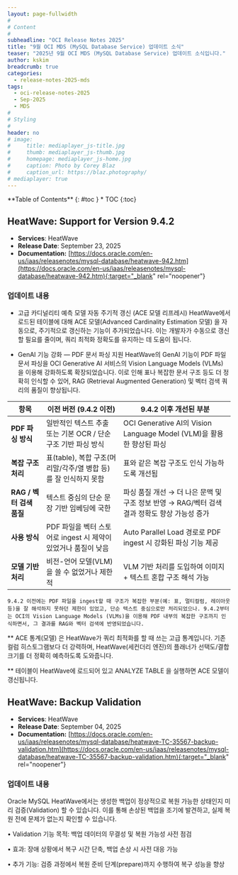 ```yaml
---
layout: page-fullwidth
#
# Content
#
subheadline: "OCI Release Notes 2025"
title: "9월 OCI MDS (MySQL Database Service) 업데이트 소식"
teaser: "2025년 9월 OCI MDS (MySQL Database Service) 업데이트 소식입니다."
author: kskim
breadcrumb: true
categories:
  - release-notes-2025-mds
tags:
  - oci-release-notes-2025
  - Sep-2025
  - MDS
#
# Styling
#
header: no
# image:
#     title: mediaplayer_js-title.jpg
#     thumb: mediaplayer_js-thumb.jpg
#     homepage: mediaplayer_js-home.jpg
#     caption: Photo by Corey Blaz
#     caption_url: https://blaz.photography/
# mediaplayer: true
---
```


<div class="panel radius" markdown="1">
**Table of Contents**
{: #toc }
*  TOC
{:toc}
</div>


## HeatWave: Support for Version 9.4.2
* **Services**: HeatWave
* **Release Date**: September 23, 2025
* **Documentation:** [https://docs.oracle.com/en-us/iaas/releasenotes/mysql-database/heatwave-942.htm](https://docs.oracle.com/en-us/iaas/releasenotes/mysql-database/heatwave-942.htm){:target="_blank" rel="noopener"}

### 업데이트 내용

- 고급 카디널리티 예측 모델 자동 주기적 갱신 (ACE 모델 리프레시)
HeatWave에서 로드된 테이블에 대해 ACE 모델(Advanced Cardinality Estimation 모델) 을 자동으로, 주기적으로 갱신하는 기능이 추가되었습니다. 이는 개발자가 수동으로 갱신할 필요를 줄이며, 쿼리 최적화 정확도를 유지하는 데 도움이 됩니다.

- GenAI 기능 강화 — PDF 문서 파싱 지원
HeatWave의 GenAI 기능이 PDF 파일 문서 파싱을 OCI Generative AI 서비스의 Vision Language Models (VLMs) 을 이용해 강화하도록 확장되었습니다. 이로 인해 표나 복잡한 문서 구조 등도 더 정확히 인식할 수 있어, RAG (Retrieval Augmented Generation) 및 벡터 검색 쿼리의 품질이 향상됩니다. 

| **항목**         | **이전 버전 (9.4.2 이전)**       | **9.4.2 이후 개선된 부분** |
|----------------------|-------------|---------------------------------|
| **PDF 파싱 방식** | 일반적인 텍스트 추출 또는 기본 OCR / 단순 구조 기반 파싱 방식   | OCI Generative AI의 Vision Language Model (VLM)을 활용한 향상된 파싱|
| **복잡 구조 처리** | 표(table), 복합 구조(머리말/각주/열 병합 등)를 잘 인식하지 못함| 표와 같은 복잡 구조도 인식 가능하도록 개선됨|
| **RAG / 벡터 검색 품질** | 텍스트 중심의 단순 문장 기반 임베딩에 국한|파싱 품질 개선 → 더 나은 문맥 및 구조 정보 반영 → RAG/벡터 검색 결과 정확도 향상 가능성 증가 |
| **사용 방식** | PDF 파일을 벡터 스토어로 ingest 시 제약이 있었거나 품질이 낮음|Auto Parallel Load 경로로 PDF ingest 시 강화된 파싱 기능 제공  |
| **모델 기반 처리** | 비전-언어 모델(VLM)을 쓸 수 없었거나 제한적 | VLM 기반 처리를 도입하여 이미지 + 텍스트 혼합 구조 해석 가능|

`9.4.2 이전에는 PDF 파일을 ingest할 때 구조가 복잡한 부분(예: 표, 멀티컬럼, 레이아웃 등)을 잘 해석하지 못하던 제한이 있었고, 단순 텍스트 중심으로만 처리되었으나. 9.4.2부터는 OCI의 Vision Language Models (VLMs)을 이용해 PDF 내부의 복잡한 구조까지 인식하면서, 그 결과를 RAG와 벡터 검색에 반영되었습니다.`  

** ACE 통계(모델) 은 HeatWave가 쿼리 최적화를 할 때 쓰는 고급 통계입니다. 기존 컬럼 히스토그램보다 더 강력하며, HeatWave(세컨더리 엔진)의 플래너가 선택도/결합 크기를 더 정확히 예측하도록 도와줍니다.

** 테이블이 HeatWave에 로드되어 있고 ANALYZE TABLE 을 실행하면 ACE 모델이 갱신됩니다.

## HeatWave: Backup Validation
* **Services**: HeatWave
* **Release Date**: September 04, 2025
* **Documentation:** [https://docs.oracle.com/en-us/iaas/releasenotes/mysql-database/heatwave-TC-35567-backup-validation.htm](https://docs.oracle.com/en-us/iaas/releasenotes/mysql-database/heatwave-TC-35567-backup-validation.htm){:target="_blank" rel="noopener"}

### 업데이트 내용

Oracle MySQL HeatWave에서는 생성한 백업이 정상적으로 복원 가능한 상태인지 미리 검증(Validation) 할 수 있습니다. 이를 통해 손상된 백업을 조기에 발견하고, 실제 복원 전에 문제가 없는지 확인할 수 있습니다.
	
  •	Validation 기능 목적: 백업 데이터의 무결성 및 복원 가능성 사전 점검
	
  •	효과: 장애 상황에서 복구 시간 단축, 백업 손상 시 사전 대응 가능
	
  •	추가 기능: 검증 과정에서 복원 준비 단계(prepare)까지 수행하여 복구 성능을 향상

